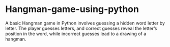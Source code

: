 # Hangman-game-using-python
A basic Hangman game in Python involves guessing a hidden word letter by letter. The player guesses letters, and correct guesses reveal the letter’s position in the word, while incorrect guesses lead to a drawing of a hangman. 
